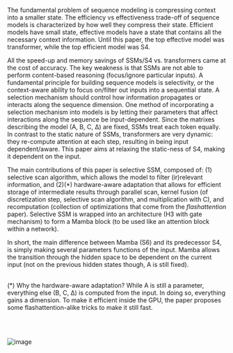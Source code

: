 

The fundamental problem of sequence modeling is compressing context into a smaller state. The efficiency vs effectiveness trade-off of sequence models is characterized by how well they compress their state. Efficient models have small state, effective models have a state that contains all the necessary context information. Until this paper, the top effective model was transformer, while the top efficient model was S4.

All the speed-up and memory savings of SSMs/S4 vs. transformers came at the cost of accuracy. The key weakness is that SSMs are not able to perform content-based reasoning (focus/ignore particular inputs). A fundamental principle for building sequence models is selectivity, or the context-aware ability to focus on/filter out inputs into a sequential state. A selection mechanism should control how information propagates or interacts along the sequence dimension. One method of incorporating a selection mechanism into models is by letting their parameters that affect interactions along the sequence be input-dependent. Since the matrixes describing the model (A, B, C, Δ) are fixed, SSMs treat each token equally. In contrast to the static nature of SSMs, transformers are very dynamic: they re-compute attention at each step, resulting in being input dependent/aware. This paper aims at relaxing the static-ness of S4, making it dependent on the input. 

The main contributions of this paper is selective SSM, composed of: (1) selective scan algorithm, which allows the model to filter (ir)relevant information, and (2)(*) hardware-aware adaptation that allows for efficient storage of intermediate results through parallel scan, kernel fusion (of discretization step, selective scan algorithm, and multiplication with C), and recomputation (collection of optimizations that come from the *flashattention* paper). Selective SSM is wrapped into an architecture (H3 with gate mechanism) to form a Mamba block (to be used like an attention block within a network). 

In short, the main difference between Mamba (S6) and its predecessor S4, is simply making several parameters functions of the input. Mamba allows the transition through the hidden space to be dependent on the current input (not on the previous hidden states though, A is still fixed).

<br>
(*) Why the hardware-aware adaptation? While A is still a parameter, everything else (B, C, Δ) is computed from the input. In doing so, everything gains a dimension. To make it efficient inside the GPU, the paper proposes some flashattention-alike tricks to make it still fast. 


<br><br>

![image](https://github.com/paulinamoskwa/ml-papers/assets/104844027/1d2e0005-34f8-4f7e-a320-282f8945df90)
